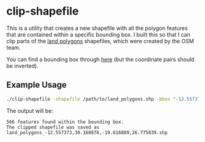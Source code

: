 # clip-shapefile

This is a utility that creates a new shapefile with all the polygon features that are contained within a specific bounding box. I built this so that I can clip parts of the [land polygons](https://osmdata.openstreetmap.de/data/land-polygons.html) shapefiles, which were created by the OSM team.

You can find a bounding box through [here](http://bboxfinder.com) (but the coordinate pairs should be inverted).

## Example Usage

``` sh
./clip-shapefile -shapefile /path/to/land_polygons.shp -bbox "-12.557373,30.168876,-19.616089,26.775039"
```

The output will be:

```
566 features found within the bounding box.
The clipped shapefile was saved as land_polygons_-12.557373,30.168876,-19.616089,26.775039.shp
```
